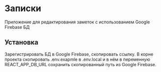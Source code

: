 # Записки

Приложение для редактирования заметок с использованием Google Firebase БД

## Установка

Зарегистрировать БД в Google Firebase, скопировать ссылку.
В корне проекта скопировать .env.exapmle в .env.local и в нём в переменную REACT_APP_DB_URL сохранить скопированный путь из Google Firebase.
